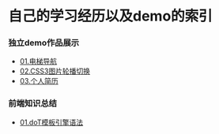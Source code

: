 # 自己的学习经历以及demo的索引

### 独立demo作品展示
- [01.电梯导航](https://github.com/Zhouxingzu/ElevatorNav)
- [02.CSS3图片轮播切换](https://github.com/Zhouxingzu/Slide-Image)
- [03.个人简历](https://github.com/Zhouxingzu/Resume)

### 前端知识总结
- [01.doT模板引擎语法](https://github.com/Zhouxingzu/my-index/tree/master/2018%E5%B9%B4/doT%E6%A8%A1%E6%9D%BF%E8%AF%AD%E6%B3%95)